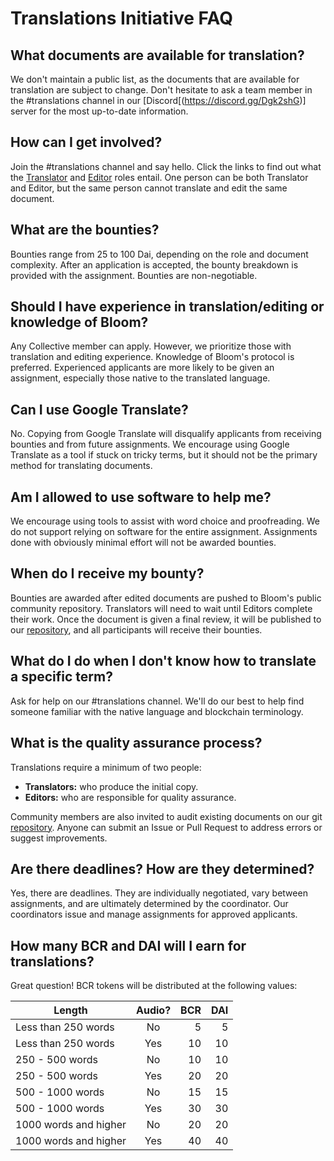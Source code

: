 # Translations Initiative FAQ

## What documents are available for translation?

We don't maintain a public list, as the documents that are available for translation are subject to change. Don't hesitate to ask a team member in the #translations channel in our [Discord[(https://discord.gg/Dgk2shG)] server for the most up-to-date information.

## How can I get involved?

Join the #translations channel and say hello. Click the links to find out what the [Translator](./translator-quick-start-guide.md) and [Editor](./editor-quick-start-guide.md) roles entail. One person can be both Translator and Editor, but the same person cannot translate and edit the same document.

## What are the bounties?

Bounties range from 25 to 100 Dai, depending on the role and document complexity. After an application is accepted, the bounty breakdown is provided with the assignment. Bounties are non-negotiable.

## Should I have experience in translation/editing or knowledge of Bloom?

Any Collective member can apply. However, we prioritize those with translation and editing experience. Knowledge of Bloom's protocol is preferred. Experienced applicants are more likely to be given an assignment, especially those native to the translated language.

## Can I use Google Translate?

No. Copying from Google Translate will disqualify applicants from receiving bounties and from future assignments. We encourage using Google Translate as a tool if stuck on tricky terms, but it should not be the primary method for translating documents.

## Am I allowed to use software to help me?

We encourage using tools to assist with word choice and proofreading. We do not support relying on software for the entire assignment. Assignments done with obviously minimal effort will not be awarded bounties.

## When do I receive my bounty?

Bounties are awarded after edited documents are pushed to Bloom's public community repository. Translators will need to wait until Editors complete their work. Once the document is given a final review, it will be published to our [repository](https://github.com/hellobloom/collective), and all participants will receive their bounties.

## What do I do when I don't know how to translate a specific term?

Ask for help on our #translations channel. We'll do our best to help find someone familiar with the native language and blockchain terminology.

## What is the quality assurance process?

Translations require a minimum of two people:

- **Translators:** who produce the initial copy.
- **Editors:** who are responsible for quality assurance.

Community members are also invited to audit existing documents on our git [repository](https://github.com/hellobloom/collective). Anyone can submit an Issue or Pull Request to address errors or suggest improvements.

## Are there deadlines? How are they determined?

Yes, there are deadlines. They are individually negotiated, vary between assignments, and are ultimately determined by the coordinator. Our coordinators issue and manage assignments for approved applicants.

## How many BCR and DAI will I earn for translations?

Great question! BCR tokens will be distributed at the following values:

| Length        | Audio?        | BCR   | DAI |
| ------------- |:-------------:| -----:| ---:|
| Less than 250 words    | No  | 5 | 5 |
| Less than 250 words    | Yes  | 10 | 10 |
| 250 - 500 words      | No    |   10 | 10 |
| 250 - 500 words      | Yes    |   20 | 20 |
| 500 - 1000 words | No     |    15 | 15 |
| 500 - 1000 words | Yes     |    30 | 30 |
| 1000 words and higher | No     |    20 | 20 |
| 1000 words and higher | Yes     |    40 | 40 |
